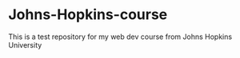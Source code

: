 # Johns-Hopkins-course
This is a test repository for my web dev course from Johns Hopkins University
